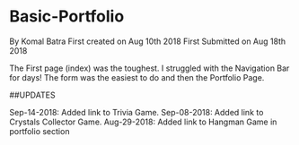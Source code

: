 # Basic-Portfolio
By Komal Batra
First created on Aug 10th 2018
First Submitted on Aug 18th 2018

The First page (index) was the toughest. I struggled with the Navigation Bar for days!
The form was the easiest to do and then the Portfolio Page. 

##UPDATES

Sep-14-2018: Added link to Trivia Game.
Sep-08-2018: Added link to Crystals Collector Game.
Aug-29-2018: Added link to Hangman Game in portfolio section